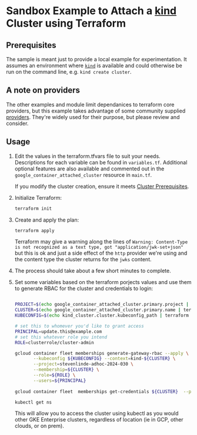 # Sandbox Example to Attach a [kind](https://kind.sigs.k8s.io/) Cluster using Terraform

## Prerequisites
The sample is meant just to provide a local example for experimentation. It assumes an environment where [`kind`](https://kind.sigs.k8s.io/) is available and could otherwise be run on the command line, e.g. `kind create cluster`.

## A note on providers

The other examples and module limit dependanices to terraform core providers, but this example takes advantage of some community supplied [providers](provider.tf). They're widely used for their purpose, but please review and consider.

## Usage

1. Edit the values in the terraform.tfvars file to suit your needs. Descriptions for each variable
  can be found in `variables.tf`. Additional optional features are also available and commented out
  in the `google_container_attached_cluster` resource in `main.tf`.

    If you modify the cluster creation, ensure it meets
  [Cluster Prerequisites](https://cloud.google.com/anthos/clusters/docs/multi-cloud/attached/eks/reference/cluster-prerequisites).
1. Initialize Terraform:
    ```bash
    terraform init
    ```
1. Create and apply the plan:
    ```bash
    terraform apply
    ```
    Terraform may give a warning along the lines of `Warning: Content-Type is not recognized as a text type, got "application/jwk-set+json"` but this is ok and just a side effect of the `http` provider we're using and the content type the cluster returns for the `jwks` content.
1. The process should take about a few short minutes to complete.
1. Set some variables based on the terraform porjects values and use them to generate RBAC for the cluster and credentials to login:
    ```bash

    PROJECT=$(echo google_container_attached_cluster.primary.project | terraform console | tr -d '"')
    CLUSTER=$(echo google_container_attached_cluster.primary.name | terraform console | tr -d '"')
    KUBECONFIG=$(echo kind_cluster.cluster.kubeconfig_path | terraform console | tr -d '"')

    # set this to whomever you'd like to grant access
    PRINCIPAL=update.this@example.com
    # set this whatever role you intend
    ROLE=clusterrole/cluster-admin

    gcloud container fleet memberships generate-gateway-rbac --apply \
           --kubeconfig ${KUBECONFIG} --context=kind-${CLUSTER} \
           --project=stevenlinde-adhoc-2024-030 \
           --membership=${CLUSTER} \
           --role=${ROLE} \
           --users=${PRINCIPAL}
           
    gcloud container fleet  memberships get-credentials ${CLUSTER}  --project ${PROJECT} 
    
    kubectl get ns

    ```
    This will allow you to access the cluster using kubectl as you would other GKE Enterprise clusters, regardless of location (ie in GCP, other clouds, or on prem).




